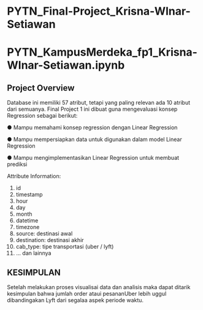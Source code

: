 # PYTN_Final-Project_Krisna-WInar-Setiawan

# PYTN_KampusMerdeka_fp1_Krisna-WInar-Setiawan.ipynb
## Project Overview
Database ini memiliki 57 atribut, tetapi yang paling relevan ada 10 atribut dari semuanya.
Final Project 1 ini dibuat guna mengevaluasi konsep Regression sebagai berikut:

● Mampu memahami konsep regression dengan Linear Regression 

● Mampu mempersiapkan data untuk digunakan dalam model Linear Regression

● Mampu mengimplementasikan Linear Regression untuk membuat prediksi

Attribute Information:
1. id
2. timestamp
3. hour
4. day
5. month
6. datetime
7. timezone
8. source: destinasi awal
9. destination: destinasi akhir
10. cab_type: tipe transportasi (uber / lyft)
11. … dan lainnya

## KESIMPULAN
Setelah melakukan proses visualisai data dan analisis maka dapat ditarik kesimpulan bahwa jumlah order ataui pesananUber lebih uggul dibandingakan Lyft dari segalaa aspek periode waktu.

